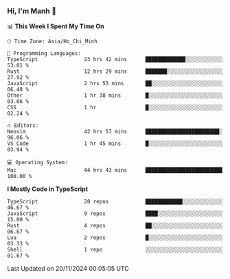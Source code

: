 ### Hi, I'm Manh 👋

<!--START_SECTION:waka-->
📊 **This Week I Spent My Time On** 

```text
🕑︎ Time Zone: Asia/Ho_Chi_Minh

💬 Programming Languages: 
TypeScript               23 hrs 42 mins      █████████████░░░░░░░░░░░░   53.01 % 
Rust                     12 hrs 29 mins      ███████░░░░░░░░░░░░░░░░░░   27.92 % 
JavaScript               2 hrs 53 mins       ██░░░░░░░░░░░░░░░░░░░░░░░   06.48 % 
Other                    1 hr 38 mins        █░░░░░░░░░░░░░░░░░░░░░░░░   03.66 % 
CSS                      1 hr                █░░░░░░░░░░░░░░░░░░░░░░░░   02.24 % 

🔥 Editors: 
Neovim                   42 hrs 57 mins      ████████████████████████░   96.06 % 
VS Code                  1 hr 45 mins        █░░░░░░░░░░░░░░░░░░░░░░░░   03.94 % 

💻 Operating System: 
Mac                      44 hrs 43 mins      █████████████████████████   100.00 % 
```

**I Mostly Code in TypeScript** 

```text
TypeScript               28 repos            ████████████░░░░░░░░░░░░░   46.67 % 
JavaScript               9 repos             ████░░░░░░░░░░░░░░░░░░░░░   15.00 % 
Rust                     4 repos             ██░░░░░░░░░░░░░░░░░░░░░░░   06.67 % 
Lua                      2 repos             █░░░░░░░░░░░░░░░░░░░░░░░░   03.33 % 
Shell                    1 repo              ░░░░░░░░░░░░░░░░░░░░░░░░░   01.67 % 
```




 Last Updated on 20/11/2024 00:05:05 UTC
<!--END_SECTION:waka-->
